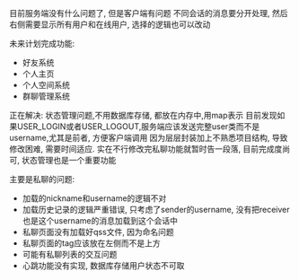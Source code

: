 目前服务端没有什么问题了, 但是客户端有问题
不同会话的消息要分开处理, 然后右侧需要显示所有用户和在线用户, 选择的逻辑也可以改动

未来计划完成功能:
- 好友系统
- 个人主页
- 个人空间系统
- 群聊管理系统

正在解决: 状态管理问题,不用数据库存储, 都放在内存中,用map表示
目前发现如果USER_LOGIN或者USER_LOGOUT,服务端应该发送完整user类而不是username,尤其是前者, 方便客户端调用
因为层层封装加上不熟悉项目结构, 导致修改困难, 需要时间适应. 实在不行修改完私聊功能就暂时告一段落, 目前完成度尚可, 状态管理也是一个重要功能

主要是私聊的问题:
- 加载的nickname和username的逻辑不对
- 加载历史记录的逻辑严重错误, 只考虑了sender的username, 没有把receiver也是这个username的消息加载到这个会话中
- 私聊页面没有加载好qss文件, 因为命名问题
- 私聊页面的tag应该放在左侧而不是上方
- 可能有私聊列表的交互问题
- 心跳功能没有实现, 数据库存储用户状态不可取